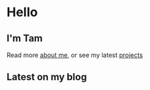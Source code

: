 # Hello

## I'm Tam

Read more [about me](/about), or see my latest [projects](/project)

## Latest on my blog

